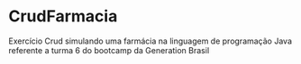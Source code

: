 # CrudFarmacia
Exercício Crud simulando uma farmácia na linguagem de programação Java referente a turma 6 do bootcamp da Generation Brasil

